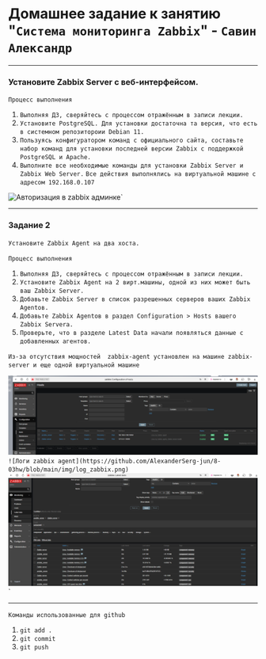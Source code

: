 # Домашнее задание к занятию "`Система мониторинга Zabbix`" - `Савин Александр`



---

### Установите Zabbix Server с веб-интерфейсом.

`Процесс выполнения`
1. `Выполняя ДЗ, сверяйтесь с процессом отражённым в записи лекции.`
2. `Установите PostgreSQL. Для установки достаточна та версия, что есть в системном репозитороии Debian 11.`
3. `Пользуясь конфигуратором команд с официального сайта, составьте набор команд для установки последней версии Zabbix с поддержкой PostgreSQL и Apache.`
4. `Выполните все необходимые команды для установки Zabbix Server и Zabbix Web Server.`
`Все действия выполнялись на виртуальной машине с адресом 192.168.0.107`

![Авторизация в zabbix админке](https://github.com/AlexanderSerg-jun/8-03hw/blob/img/zabbix_admin.png)`

---


### Задание 2

`Установите Zabbix Agent на два хоста.`

`Процесс выполнения`
1. `Выполняя ДЗ, сверяйтесь с процессом отражённым в записи лекции.`
2. `Установите Zabbix Agent на 2 вирт.машины, одной из них может быть ваш Zabbix Server.`
3. `Добавьте Zabbix Server в список разрешенных серверов ваших Zabbix Agentов.`
4. `Добавьте Zabbix Agentов в раздел Configuration > Hosts вашего Zabbix Servera.`
5. `Проверьте, что в разделе Latest Data начали появляться данные с добавленных агентов.`

`Из-за отсутствия мощностей  zabbix-agent установлен на машине zabbix-server и еще одной виртуальной машине`





![Добавленые хосты](https://github.com/AlexanderSerg-jun/8-03hw/blob/main/img/configuration_hosts.png)`
![Логи zabbix agent](https://github.com/AlexanderSerg-jun/8-03hw/blob/main/img/log_zabbix.png)`
![Последние данные](https://github.com/AlexanderSerg-jun/8-03hw/blob/main/img/Latest_data.png)`

---

`Команды использованные для github`
1. `git add .`
2. `git сommit`
3. `git push`